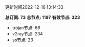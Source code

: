 更新时间2022-12-16 13:14:33

**总订阅: 73**
**总节点: 1197**
**有效节点: 323**
- trojan节点: 66
- v2ray节点: 234
- ss节点: 23
